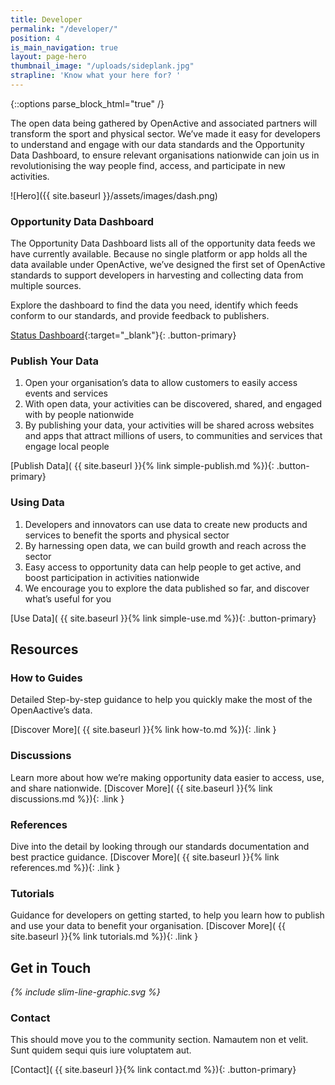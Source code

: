 ```yaml
---
title: Developer
permalink: "/developer/"
position: 4
is_main_navigation: true
layout: page-hero
thumbnail_image: "/uploads/sideplank.jpg"
strapline: 'Know what your here for? '
---
```


{::options parse_block_html="true" /}


<article>
<div class="one">

The open data being gathered by OpenActive and associated partners will transform the sport and physical sector. We’ve made it easy for developers to understand and engage with our data standards and the Opportunity Data Dashboard, to ensure relevant organisations nationwide can join us in revolutionising the way people find, access, and participate in new activities.

</div>
</article>


<article >
<div class="two">

![Hero]({{ site.baseurl }}/assets/images/dash.png)

</div>
<div class="two">

### Opportunity Data Dashboard
The Opportunity Data Dashboard lists all of the opportunity data feeds we have currently available. Because no single platform or app holds all the data available under OpenActive, we’ve designed the first set of OpenActive standards to support developers in harvesting and collecting data from multiple sources.

Explore the dashboard to find the data you need, identify which feeds conform to our standards, and provide feedback to publishers. 


[Status Dashboard](http://status.openactive.io/){:target="_blank"}{: .button-primary}

</div>
</article>



<article class="call_to_action">
<div class="subgrid">
<div class="two publish gradient list">

### Publish Your Data

1. Open your organisation’s data to allow customers to easily access events and services
2. With open data, your activities can be discovered, shared, and engaged with by people nationwide
3. By publishing your data, your activities will be shared across websites and apps that attract millions of users, to communities and services that engage local people


[Publish Data]( {{ site.baseurl }}{% link simple-publish.md %}){: .button-primary}

</div>
<div class="two use gradient list">

### Using Data

1. Developers and innovators can use data to create new products and services to benefit the sports and physical sector
2. By harnessing open data, we can build growth and reach across the sector
3. Easy access to opportunity data can help people to get active, and boost participation in activities nationwide
4. We encourage you to explore the data published so far, and discover what’s useful for you


[Use Data]( {{ site.baseurl }}{% link simple-use.md %}){: .button-primary}

</div>
</div>
</article>

<article class="call_to_action title-row">
<h2 class="sub-heading-two">Resources</h2>

<div class="subgrid">
<div class="four">

### How to Guides
Detailed Step-by-step guidance to help you quickly make the most of the OpenAactive’s data.

[Discover More]( {{ site.baseurl }}{% link how-to.md %}){: .link }

</div>
<div class="four">

### Discussions
Learn more about how we’re making opportunity data easier to access, use, and share nationwide.
[Discover More]( {{ site.baseurl }}{% link discussions.md %}){: .link }

</div>
<div class="four">

### References
Dive into the detail by looking through our standards documentation and best practice guidance.
[Discover More]( {{ site.baseurl }}{% link references.md %}){: .link }

</div>
<div class="four">

### Tutorials
Guidance for developers on getting started, to help you learn how to publish and use your data to benefit your organisation.
[Discover More]( {{ site.baseurl }}{% link tutorials.md %}){: .link }

</div>
</div>
</article>



<article markdown="0" class="call_to_action--full-width">
<h2 class="sub-heading-two">Get in Touch</h2>
<i class="line-graphic">{% include slim-line-graphic.svg %}</i>

<div markdown="1" class="one">

### Contact
This should move you to the community section. Namautem non et velit. Sunt quidem sequi quis iure voluptatem aut.

[Contact]( {{ site.baseurl }}{% link contact.md %}){: .button-primary}

</div>
<figure>
<div class="triangle"></div>
<div class="stripe"></div>
<div style="background: url({{ site.baseurl }}/assets/images/sideplank.jpg)center center / cover no-repeat;"></div>
</figure>
</article>